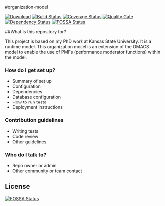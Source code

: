 #organization-model

[ ![Download][bt-img]][bt-lnk]
[![Build Status][bs-img]][bs-lnk]
[![Coverage Status][cs-img]][cs-lnk]
[![Quality Gate][qg-img]][qg-lnk]
[![Dependency Status][ds-img]][ds-lnk]
[![FOSSA Status](https://app.fossa.io/api/projects/git%2Bgithub.com%2FRuntimeModels%2Fchazm.svg?type=shield)](https://app.fossa.io/projects/git%2Bgithub.com%2FRuntimeModels%2Fchazm?ref=badge_shield)

##What is this repository for?

This project is based on my PhD work at Kansas State University. It is a runtime model. This organization model is an extension of the OMACS model to enable the use of PMFs (performance moderator functions) within the model.

### How do I get set up? ###

* Summary of set up
* Configuration
* Dependencies
* Database configuration
* How to run tests
* Deployment instructions

### Contribution guidelines ###

* Writing tests
* Code review
* Other guidelines

### Who do I talk to? ###

* Repo owner or admin
* Other community or team contact

[bt-img]: https://api.bintray.com/packages/runtimemodels/maven/chazm/images/download.svg
[bt-lnk]: https://bintray.com/runtimemodels/maven/chazm/_latestVersion
[bs-img]: https://travis-ci.org/RuntimeModels/chazm.svg?branch=master
[bs-lnk]: https://travis-ci.org/RuntimeModels/chazm
[cs-img]: https://coveralls.io/repos/RuntimeModels/chazm/badge.svg?branch=master&service=github
[cs-lnk]: https://coveralls.io/github/RuntimeModels/chazm?branch=master
[qg-img]: https://sonarqube.com/api/badges/gate?key=chazm
[qg-lnk]: https://sonarqube.com/dashboard/index/chazm
[ds-img]: https://www.versioneye.com/user/projects/58437f341f3a6d020e15729f/badge.svg?style=flat-square
[ds-lnk]: https://www.versioneye.com/user/projects/58437f341f3a6d020e15729f


## License
[![FOSSA Status](https://app.fossa.io/api/projects/git%2Bgithub.com%2FRuntimeModels%2Fchazm.svg?type=large)](https://app.fossa.io/projects/git%2Bgithub.com%2FRuntimeModels%2Fchazm?ref=badge_large)